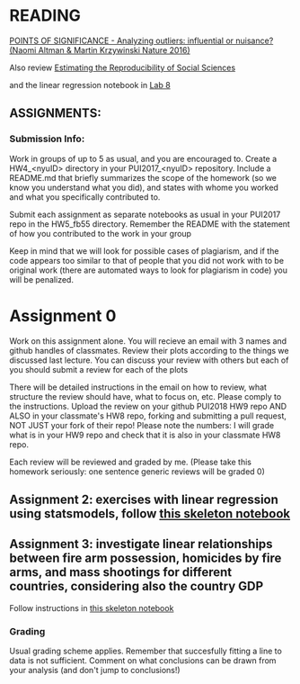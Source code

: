 # READING

[POINTS OF SIGNIFICANCE - Analyzing outliers: influential or nuisance? (Naomi Altman & Martin Krzywinski Nature 2016)](
https://www.nature.com/nmeth/journal/v13/n4/pdf/nmeth.3812.pdf)

Also review [Estimating the Reproducibility of Social Sciences](http://www.sciencemag.org/content/349/6251/aac4716.full.pdf)

and the linear regression notebook in [Lab 8](https://github.com/fedhere/PUI2018_fb55/blob/master/Lab8_fb55/genderIncomeBias.ipynb)


## ASSIGNMENTS:

### Submission Info:

Work in groups of up to 5 as usual, and you are encouraged to. 
Create a HW4\_\<nyuID\> directory in your PUI2017\_\<nyuID\> repository. 
Include a README.md that briefly summarizes the scope of the homework (so we know you understand what you did), 
and states with whome you worked and what you specifically contributed to. 


Submit each assignment as separate notebooks as usual in your PUI2017 repo in the HW5_fb55 directory. Remember the README with the statement of how you contributed to the work in your group

Keep in mind that we will look for possible cases of plagiarism, 
and if the code appears too similar to that of people that you did not work with to be original work 
(there are automated ways to look for plagiarism in code) you will be penalized.


# Assignment 0
Work on this assignment alone.
You will recieve an email with 3 names and github handles of classmates. 
Review their plots according to the things we discussed last lecture. 
You can discuss your review with others but each of you should submit a review for each of the plots

There will be detailed instructions in the email on how to review, 
what structure the review should have, 
what to focus on, etc. 
Please comply to the instructions. 
Upload the review on your github PUI2018 HW9 repo 
AND ALSO in your classmate's HW8 repo, forking and submitting a pull request, NOT JUST your fork of their repo! 
Please note the numbers: I will grade what is in your HW9 repo and check that it is also in your classmate HW8 
repo.

Each review will be reviewed and graded by me. 
(Please take this homework seriously: one sentence generic reviews will be graded 0)

## Assignment 2: exercises with linear regression using statsmodels, follow [this skeleton notebook](https://github.com/fedhere/PUI2018_fb55/blob/master/HW9_fb55/Assignment1_instructionsUpdated.ipynb)


## Assignment 3: investigate linear relationships between fire arm possession, homicides by fire arms, and mass shootings for different countries, considering also the country GDP


Follow instructions in [this skeleton notebook](https://github.com/fedhere/PUI2018_fb55/blob/master/HW9_fb55/Assignment2_instructionsUpdated.ipynb)

### Grading 
Usual grading scheme applies. Remember that succesfully fitting a line to data is not sufficient. Comment on what conclusions can be drawn from your analysis (and don't jump to conclusions!)
